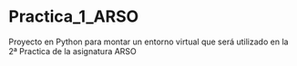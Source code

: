 # Practica_1_ARSO
Proyecto en Python para montar un entorno virtual que será utilizado en la 2ª Practica de la asignatura ARSO
